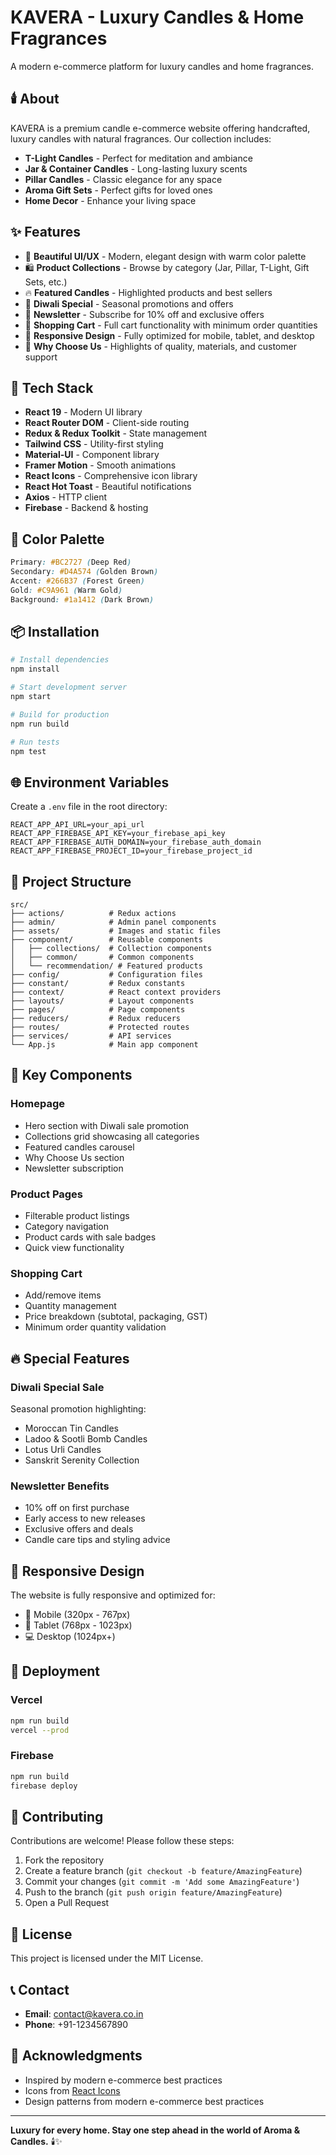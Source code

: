 # KAVERA - Luxury Candles & Home Fragrances

A modern e-commerce platform for luxury candles and home fragrances.

## 🕯️ About

KAVERA is a premium candle e-commerce website offering handcrafted, luxury candles with natural fragrances. Our collection includes:

- **T-Light Candles** - Perfect for meditation and ambiance
- **Jar & Container Candles** - Long-lasting luxury scents
- **Pillar Candles** - Classic elegance for any space
- **Aroma Gift Sets** - Perfect gifts for loved ones
- **Home Decor** - Enhance your living space

## ✨ Features

- 🎨 **Beautiful UI/UX** - Modern, elegant design with warm color palette
- 🛍️ **Product Collections** - Browse by category (Jar, Pillar, T-Light, Gift Sets, etc.)
- 🔥 **Featured Candles** - Highlighted products and best sellers
- 🎁 **Diwali Special** - Seasonal promotions and offers
- 📧 **Newsletter** - Subscribe for 10% off and exclusive offers
- 🛒 **Shopping Cart** - Full cart functionality with minimum order quantities
- 📱 **Responsive Design** - Fully optimized for mobile, tablet, and desktop
- 🎯 **Why Choose Us** - Highlights of quality, materials, and customer support

## 🚀 Tech Stack

- **React 19** - Modern UI library
- **React Router DOM** - Client-side routing
- **Redux & Redux Toolkit** - State management
- **Tailwind CSS** - Utility-first styling
- **Material-UI** - Component library
- **Framer Motion** - Smooth animations
- **React Icons** - Comprehensive icon library
- **React Hot Toast** - Beautiful notifications
- **Axios** - HTTP client
- **Firebase** - Backend & hosting

## 🎨 Color Palette

```css
Primary: #BC2727 (Deep Red)
Secondary: #D4A574 (Golden Brown)
Accent: #266B37 (Forest Green)
Gold: #C9A961 (Warm Gold)
Background: #1a1412 (Dark Brown)
```

## 📦 Installation

```bash
# Install dependencies
npm install

# Start development server
npm start

# Build for production
npm run build

# Run tests
npm test
```

## 🌐 Environment Variables

Create a `.env` file in the root directory:

```env
REACT_APP_API_URL=your_api_url
REACT_APP_FIREBASE_API_KEY=your_firebase_api_key
REACT_APP_FIREBASE_AUTH_DOMAIN=your_firebase_auth_domain
REACT_APP_FIREBASE_PROJECT_ID=your_firebase_project_id
```

## 📁 Project Structure

```
src/
├── actions/          # Redux actions
├── admin/            # Admin panel components
├── assets/           # Images and static files
├── component/        # Reusable components
│   ├── collections/  # Collection components
│   ├── common/       # Common components
│   └── recommendation/ # Featured products
├── config/           # Configuration files
├── constant/         # Redux constants
├── context/          # React context providers
├── layouts/          # Layout components
├── pages/            # Page components
├── reducers/         # Redux reducers
├── routes/           # Protected routes
├── services/         # API services
└── App.js            # Main app component
```

## 🎯 Key Components

### Homepage
- Hero section with Diwali sale promotion
- Collections grid showcasing all categories
- Featured candles carousel
- Why Choose Us section
- Newsletter subscription

### Product Pages
- Filterable product listings
- Category navigation
- Product cards with sale badges
- Quick view functionality

### Shopping Cart
- Add/remove items
- Quantity management
- Price breakdown (subtotal, packaging, GST)
- Minimum order quantity validation

## 🔥 Special Features

### Diwali Special Sale
Seasonal promotion highlighting:
- Moroccan Tin Candles
- Ladoo & Sootli Bomb Candles
- Lotus Urli Candles
- Sanskrit Serenity Collection

### Newsletter Benefits
- 10% off on first purchase
- Early access to new releases
- Exclusive offers and deals
- Candle care tips and styling advice

## 📱 Responsive Design

The website is fully responsive and optimized for:
- 📱 Mobile (320px - 767px)
- 📱 Tablet (768px - 1023px)
- 💻 Desktop (1024px+)

## 🚢 Deployment

### Vercel
```bash
npm run build
vercel --prod
```

### Firebase
```bash
npm run build
firebase deploy
```

## 👥 Contributing

Contributions are welcome! Please follow these steps:

1. Fork the repository
2. Create a feature branch (`git checkout -b feature/AmazingFeature`)
3. Commit your changes (`git commit -m 'Add some AmazingFeature'`)
4. Push to the branch (`git push origin feature/AmazingFeature`)
5. Open a Pull Request

## 📄 License

This project is licensed under the MIT License.

## 📞 Contact

- **Email**: contact@kavera.co.in
- **Phone**: +91-1234567890

## 🙏 Acknowledgments

- Inspired by modern e-commerce best practices
- Icons from [React Icons](https://react-icons.github.io/react-icons/)
- Design patterns from modern e-commerce best practices

---

**Luxury for every home. Stay one step ahead in the world of Aroma & Candles.** 🕯️✨
